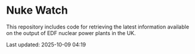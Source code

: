 # Nuke Watch

This repository includes code for retrieving the latest information available on the output of EDF nuclear power plants in the UK.

Last updated: 2025-10-09 04:19